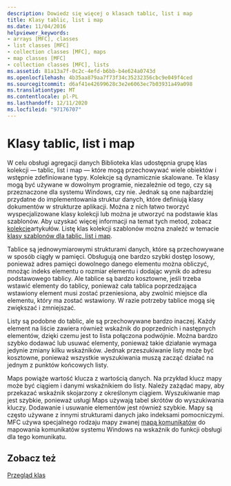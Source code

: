 ```yaml
---
description: Dowiedz się więcej o klasach tablic, list i map
title: Klasy tablic, list i map
ms.date: 11/04/2016
helpviewer_keywords:
- arrays [MFC], classes
- list classes [MFC]
- collection classes [MFC], maps
- map classes [MFC]
- collection classes [MFC], lists
ms.assetid: 81a13a7f-0c2c-4efd-b6bb-b4e624a0743d
ms.openlocfilehash: 4b35aa879aa7f73f34c35232356cbc9e049f4ced
ms.sourcegitcommit: d6af41e42699628c3e2e6063ec7b03931a49a098
ms.translationtype: MT
ms.contentlocale: pl-PL
ms.lasthandoff: 12/11/2020
ms.locfileid: "97176707"
---
```

# <a name="array-list-and-map-classes"></a>Klasy tablic, list i map

W celu obsługi agregacji danych Biblioteka klas udostępnia grupę klas kolekcji — tablic, list i map — które mogą przechowywać wiele obiektów i wstępnie zdefiniowane typy. Kolekcje są dynamicznie skalowane. Te klasy mogą być używane w dowolnym programie, niezależnie od tego, czy są przeznaczone dla systemu Windows, czy nie. Jednak są one najbardziej przydatne do implementowania struktur danych, które definiują klasy dokumentów w strukturze aplikacji. Można z nich łatwo tworzyć wyspecjalizowane klasy kolekcji lub można je utworzyć na podstawie klas szablonów. Aby uzyskać więcej informacji na temat tych metod, zobacz [kolekcje](collections.md)artykułów. Listę klas kolekcji szablonów można znaleźć w temacie [klasy szablonów dla tablic, list i map](template-classes-for-arrays-lists-and-maps.md).

Tablice są jednowymiarowymi strukturami danych, które są przechowywane w sposób ciągły w pamięci. Obsługują one bardzo szybki dostęp losowy, ponieważ adres pamięci dowolnego danego elementu można obliczyć, mnożąc indeks elementu o rozmiar elementu i dodając wynik do adresu podstawowego tablicy. Ale tablice są bardzo kosztowne, jeśli trzeba wstawić elementy do tablicy, ponieważ cała tablica poprzedzająca wstawiony element musi zostać przeniesiona, aby zwolnić miejsce dla elementu, który ma zostać wstawiony. W razie potrzeby tablice mogą się zwiększać i zmniejszać.

Listy są podobne do tablic, ale są przechowywane bardzo inaczej. Każdy element na liście zawiera również wskaźnik do poprzednich i następnych elementów, dzięki czemu jest to lista połączona podwójnie. Można bardzo szybko dodawać lub usuwać elementy, ponieważ takie działanie wymaga jedynie zmiany kilku wskaźników. Jednak przeszukiwanie listy może być kosztowne, ponieważ wszystkie wyszukiwania muszą zacząć działać na jednym z punktów końcowych listy.

Maps powiąże wartość klucza z wartością danych. Na przykład klucz mapy może być ciągiem i danymi wskaźnikiem do listy. Należy zażądać mapy, aby przekazać wskaźnik skojarzony z określonym ciągiem. Wyszukiwanie map jest szybkie, ponieważ usługi Maps używają tabel skrótów do wyszukiwania kluczy. Dodawanie i usuwanie elementów jest również szybkie. Mapy są często używane z innymi strukturami danych jako indeksami pomocniczymi. MFC używa specjalnego rodzaju mapy zwanej [mapą komunikatów](mapping-messages.md) do mapowania komunikatów systemu Windows na wskaźnik do funkcji obsługi dla tego komunikatu.

## <a name="see-also"></a>Zobacz też

[Przegląd klas](class-library-overview.md)
